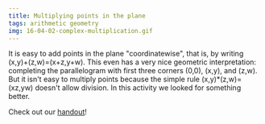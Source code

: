 ```yaml
---
title: Multiplying points in the plane
tags: arithmetic geometry
img: 16-04-02-complex-multiplication.gif
---
```


It is easy to add points in the plane "coordinatewise", that is, by writing (x,y)+(z,w)=(x+z,y+w). This even has a very nice geometric interpretation: completing the parallelogram with first three corners (0,0), (x,y), and (z,w). But it isn't easy to multiply points because the simple rule (x,y)*(z,w)=(xz,yw) doesn't allow division. In this activity we looked for something better.<!--more-->

<p>Check out our <a href="http://boisemathcircles.org/wp-content/uploads/2016/04/multiplying_plane.pdf" rel="">handout</a>!</p>
